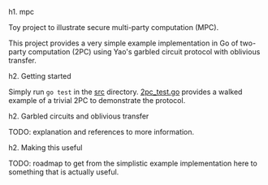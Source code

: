 h1. mpc

Toy project to illustrate secure multi-party computation (MPC).

This project provides a very simple example implementation in Go of two-party computation (2PC) using Yao's garbled circuit protocol with oblivious transfer.

h2. Getting started

Simply run `go test` in the [src](./src) directory. [2pc_test.go](./src/2pc_test.go) provides a walked example of a trivial 2PC to demonstrate the protocol.

h2. Garbled circuits and oblivious transfer

TODO: explanation and references to more information.

h2. Making this useful

TODO: roadmap to get from the simplistic example implementation here to something that is actually useful.